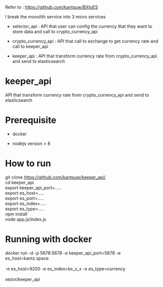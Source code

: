Refer to : https://github.com/kantsuw/BXtoES

I break the monolith service into 3 micro services
  - selector_api : API that user can config the currency that they want to store data  and call to crypto_currency_api 
  
  - crypto_currency_api : API that call to exchange to get currency rate and call to keeper_api
  
  - keeper_api : API that transform currency rate from crypto_currency_api and send to elasticsearch

# keeper_api

  API that transform currency rate from crypto_currency_api and send to elasticsearch

# Prerequisite

- docker

- nodejs version > 8

# How to run 
  
  git clone https://github.com/kantsuw/keeper_api/ </br>
  cd keeper_api </br>
  export keeper_api_port=..... </br>
  export es_host=..... </br>
  export es_port=..... </br>
  export es_index=..... </br>
  export es_type=..... </br>
  npm install </br>
  node app.js/index.js

# Running with docker 

docker run -d -p 5678:5678 -e keeper_api_port=5678 -e es_host=kantz.space \
</br> -e es_host=9200 -e es_index=bx_x_x -e es_type=currency \
</br> xezor/keeper_api

